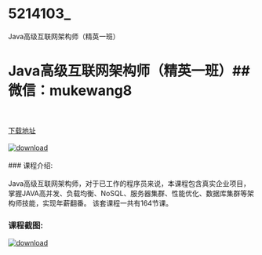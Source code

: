 # 5214103_
Java高级互联网架构师（精英一班）
# Java高级互联网架构师（精英一班）## 微信：mukewang8
<br/></br>[下载地址](http://www.36tz.cn/article/5214103 "下载地址")
<br/></br>[![download](http://36tz.cn/muke_img/2020_06_1-114-300x204.png "下载地址")](http://www.36tz.cn/article/5214103 "下载地址")
<br/></br>### 课程介绍:<br/></br>Java高级互联网架构师，对于已工作的程序员来说，本课程包含真实企业项目，掌握JAVA高并发、负载均衡、NoSQL、服务器集群、性能优化、数据库集群等架构师技能，实现年薪翻番。
该套课程一共有164节课。

### 课程截图:
[![download](http://36tz.cn/muke_img/2020_06_2-128.png "下载地址")](http://www.36tz.cn/article/5214103 "下载地址")
